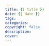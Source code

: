 ```yaml
---
title: {{ title }}
date: {{ date }}
tags: 
categories:
copyright: false
description:  
cover: 
---
```




